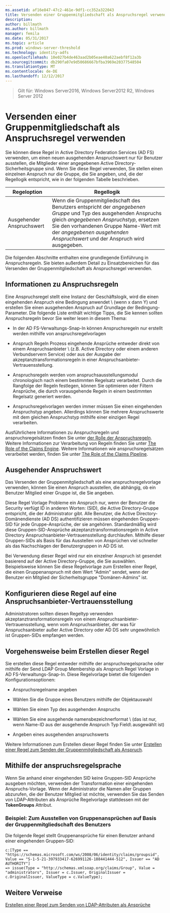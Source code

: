 ```yaml
---
ms.assetid: af16e847-47c2-461e-9df1-cc352a322043
title: Versenden einer Gruppenmitgliedschaft als Anspruchsregel verwenden
description: 
author: billmath
ms.author: billmath
manager: femila
ms.date: 05/31/2017
ms.topic: article
ms.prod: windows-server-threshold
ms.technology: identity-adfs
ms.openlocfilehash: 10e027b4de463aad2b05eae40a622aebf8f12a3b
ms.sourcegitcommit: db290fa07e9d50686667bfba3969e20377548504
ms.translationtype: MT
ms.contentlocale: de-DE
ms.lasthandoff: 12/12/2017
---
```

>Gilt für: Windows Server2016, Windows Server2012 R2, Windows Server 2012

# <a name="when-to-use-a-send-group-membership-as-a-claim-rule"></a>Versenden einer Gruppenmitgliedschaft als Anspruchsregel verwenden
Sie können diese Regel in Active Directory Federation Services \(AD FS\) verwenden, um einen neuen ausgehenden Anspruchswert nur für Benutzer ausstellen, die Mitglieder einer angegebenen Active Directory-Sicherheitsgruppe sind. Wenn Sie diese Regel verwenden, Sie stellen einen einzelnen Anspruch nur die Gruppe, die Sie angeben, und, die der Regellogik entspricht, wie in der folgenden Tabelle beschrieben.  
  
|Regeloption|Regellogik|  
|---------------|--------------|  
|Ausgehender Anspruchswert|Wenn die Gruppenmitgliedschaft des Benutzers entspricht der *angegebenen Gruppe* und Typ des ausgehenden Anspruchs gleich *angegebenen Anspruchstyp*, ersetzen Sie den vorhandenen Gruppe Name-Wert mit der *angegebenen ausgehenden Anspruchswert* und der Anspruch wird ausgegeben.|  
  
Die folgenden Abschnitte enthalten eine grundlegende Einführung in Anspruchsregeln. Sie bieten außerdem Detail zu Einsatzbereichen für das Versenden der Gruppenmitgliedschaft als Anspruchsregel verwenden.  
  
## <a name="about-claim-rules"></a>Informationen zu Anspruchsregeln  
Eine Anspruchsregel stellt eine Instanz der Geschäftslogik, wird die einen eingehenden Anspruch eine Bedingung anwendet \ (wenn x dann Y\) und erstellen Sie einen ausgehenden Anspruch auf Grundlage der Bedingung-Parameter. Die folgende Liste enthält wichtige Tipps, die Sie kennen sollten Anspruchsregeln bevor Sie weiter lesen in diesem Thema:  
  
-   In der AD FS-Verwaltungs-Snap-In können Anspruchsregeln nur erstellt werden mithilfe von anspruchsregelvorlagen  
  
-   Anspruch Regeln Prozess eingehende Ansprüche entweder direkt von einem Anspruchsanbieter \ (z.B. Active Directory oder einem anderen Verbundservern Service\) oder aus der Ausgabe der akzeptanztransformationsregeln in einer Anspruchsanbieter-Vertrauensstellung.  
  
-   Anspruchsregeln werden vom anspruchsausstellungsmodul chronologisch nach einem bestimmten Regelsatz verarbeitet. Durch die Rangfolge der Regeln festlegen, können Sie optimieren oder Filtern Ansprüche, die durch vorausgehende Regeln in einem bestimmten Regelsatz generiert werden.  
  
-   Anspruchsregelvorlagen werden immer müssen Sie einen eingehenden Anspruchstyp angeben. Allerdings können Sie mehrere Anspruchswerte mit dem gleichen Anspruchstyp mithilfe einer einzigen Regel verarbeiten.  
  
Ausführlichere Informationen zu Anspruchsregeln und anspruchsregelsätzen finden Sie unter [der Rolle der Anspruchsregeln](The-Role-of-Claim-Rules.md). Weitere Informationen zur Verarbeitung von Regeln finden Sie unter [The Role of the Claims Engine](The-Role-of-the-Claims-Engine.md). Weitere Informationen wie anspruchsregelsätzen verarbeitet werden, finden Sie unter [The Role of the Claims Pipeline](The-Role-of-the-Claims-Pipeline.md).  
  
## <a name="outgoing-claim-value"></a>Ausgehender Anspruchswert  
Das Versenden der Gruppenmitgliedschaft als eine anspruchsregelvorlage verwenden, können Sie einen Anspruch ausstellen, die abhängig, ob ein Benutzer Mitglied einer Gruppe ist, die Sie angeben.  
  
Diese Regel Vorlage Probleme ein Anspruch nur, wenn der Benutzer die Security verfügt ID in anderen Worten: \(SID\), die Active Directory-Gruppe entspricht, die der Administrator gibt. Alle Benutzer, die Active Directory-Domänendienste \(AD DS\) authentifizieren müssen eingehenden Gruppen-SID für jede Gruppe-Ansprüche, der sie angehören. Standardmäßig wird diese Gruppen-SID-Ansprüche akzeptanztransformationsregeln in Active Directory Anspruchsanbieter-Vertrauensstellung durchlaufen. Mithilfe dieser Gruppen-SIDs als Basis für das Ausstellen von Ansprüchen viel schneller als das Nachschlagen der Benutzergruppen in AD DS ist.  
  
Bei Verwendung dieser Regel wird nur ein einzelner Anspruch ist gesendet basierend auf der Active Directory-Gruppe, die Sie auswählen. Beispielsweise können Sie diese Regelvorlage zum Erstellen einer Regel, die einen Gruppenanspruch mit dem Wert "Admin" sendet, wenn der Benutzer ein Mitglied der Sicherheitsgruppe "Domänen-Admins" ist.  
  
## <a name="configuring-this-rule-on-a-claims-provider-trust"></a>Konfigurieren diese Regel auf eine Anspruchsanbieter-Vertrauensstellung  
Administratoren sollten diesen Regeltyp verwenden akzeptanztransformationsregeln von einem Anspruchsanbieter-Vertrauensstellung, wenn vom Anspruchsanbieter, der was für Anspruchsanbieter außer Active Directory oder AD DS sehr ungewöhnlich ist Gruppen-SIDs empfangen werden.  
  
## <a name="how-to-create-this-rule"></a>Vorgehensweise beim Erstellen dieser Regel  
Sie erstellen diese Regel entweder mithilfe der anspruchsregelsprache oder mithilfe der Send LDAP Group Membership als Anspruch Regel Vorlage in AD FS-Verwaltungs-Snap-In. Diese Regelvorlage bietet die folgenden Konfigurationsoptionen:  
  
-   Anspruchsregelname angeben  
  
-   Wählen Sie die Gruppe eines Benutzers mithilfe der Objektauswahl  
  
-   Wählen Sie einen Typ des ausgehenden Anspruchs  
  
-   Wählen Sie eine ausgehende namensbezeichnerformat \ (das ist nur, wenn Name-ID aus der ausgehende Anspruch Typ Field\ ausgewählt ist)  
  
-   Angeben eines ausgehenden anspruchswerts  
  
Weitere Informationen zum Erstellen dieser Regel finden Sie unter [Erstellen einer Regel zum Senden der Gruppenmitgliedschaft als Anspruch](https://technet.microsoft.com/en-us/library/ee913569.aspx).  
  
## <a name="using-the-claim-rule-language"></a>Mithilfe der anspruchsregelsprache  
Wenn Sie anhand einer eingehenden SID keine Gruppen-SID Ansprüche ausgeben möchten, verwenden der Transformation einer eingehenden Anspruchs-Vorlage. Wenn der Administrator die Namen aller Gruppen abzurufen, die der Benutzer Mitglied ist möchte, verwenden Sie das Senden von LDAP-Attributen als Ansprüche Regelvorlage stattdessen mit der **TokenGroups** Attribut.  
  
### <a name="example-how-to-issue-group-claims-based-on-the-users-group-membership"></a>Beispiel: Zum Ausstellen von Gruppenansprüchen auf Basis der Gruppenmitgliedschaft des Benutzers  
Die folgende Regel stellt Gruppenansprüche für einen Benutzer anhand einer eingehenden Gruppen-SID:  
  
```  
c:[Type == "https://schemas.microsoft.com/ws/2008/06/identity/claims/groupsid", Value == "S-1-5-21-397933417-626991126-188441444-512", Issuer == "AD AUTHORITY"]  
=> issue(Type = "http://schemas.xmlsoap.org/claims/Group", Value = "administrators", Issuer = c.Issuer, OriginalIssuer = c.OriginalIssuer, ValueType = c.ValueType);  
```  
  
## <a name="additional-references"></a>Weitere Verweise  
[Erstellen einer Regel zum Senden von LDAP-Attributen als Ansprüche](https://technet.microsoft.com/library/dd807115.aspx)  
  

